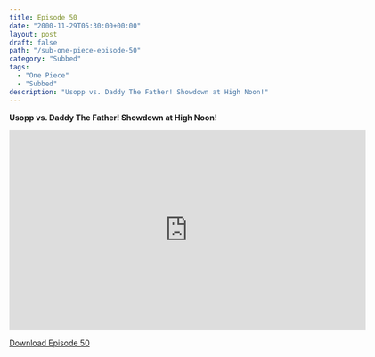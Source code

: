 ```yaml
---
title: Episode 50
date: "2000-11-29T05:30:00+00:00"
layout: post
draft: false
path: "/sub-one-piece-episode-50"
category: "Subbed"
tags:
  - "One Piece"
  - "Subbed"
description: "Usopp vs. Daddy The Father! Showdown at High Noon!"
---
```


**Usopp vs. Daddy The Father! Showdown at High Noon!**

<iframe width="640" height="360" src="https://www.fembed.com/v/p69g68lgxoj" frameborder="0" marginwidth=0 marginheight=0 scrolling=no allowfullscreen></iframe>

<a href="http://ouo.io/qs/eCodkFEQ?s=https://rapidvid.to/d/https://www.fembed.com/v/p69g68lgxoj">Download Episode 50</a>
